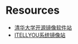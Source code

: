 # Resources

* [清华大学开源镜像软件站](https://mirrors.tuna.tsinghua.edu.cn/)
* [ITELLYOU系统镜像站](https://next.itellyou.cn/)
